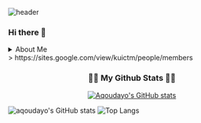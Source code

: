 ![header](https://capsule-render.vercel.app/api?type=wave&color=auto&height=300&section=header&text=Aqoudayo's%20Workspace&fontSize=55)

### Hi there 👋 </br>
<details>
<summary>About Me</summary>
#Career</br>
Konkuk Univ. Department of Smart ICT Convergence</br>
Konkuk Univ. Department of Industrial Engineering ICTM Laboratory Researcher</br>
</summary>
</details>
> https://sites.google.com/view/kuictm/people/members

<h3 align="center">👩‍💻 My Github Stats 👩‍💻</h3>
<div align="center">

[![Aqoudayo's GitHub stats](https://github-readme-stats.vercel.app/api?aqoudayo=hyeinisfree&hide_title=true&show_icons=true&include_all_commits=true&disable_animations=true&theme=vue)](https://github.com/anuraghazra/github-readme-stats)
</div>



![aqoudayo's GitHub stats](https://github-readme-stats.vercel.app/api?aqoudayo=anuraghazra&show_icons=true&theme=radical)
![Top Langs](https://github-readme-stats.vercel.app/api/top-langs/?aqoudayo=anuraghazra&layout=compact)

<!--
**aqoudayo/aqoudayo** is a ✨ _special_ ✨ repository because its `README.md` (this file) appears on your GitHub profile.

Here are some ideas to get you started:

- 🔭 I’m currently working on ...
- 🌱 I’m currently learning ...
- 👯 I’m looking to collaborate on ...
- 🤔 I’m looking for help with ...
- 💬 Ask me about ...
- 📫 How to reach me: ...
- 😄 Pronouns: ...
- ⚡ Fun fact: ...
-->
